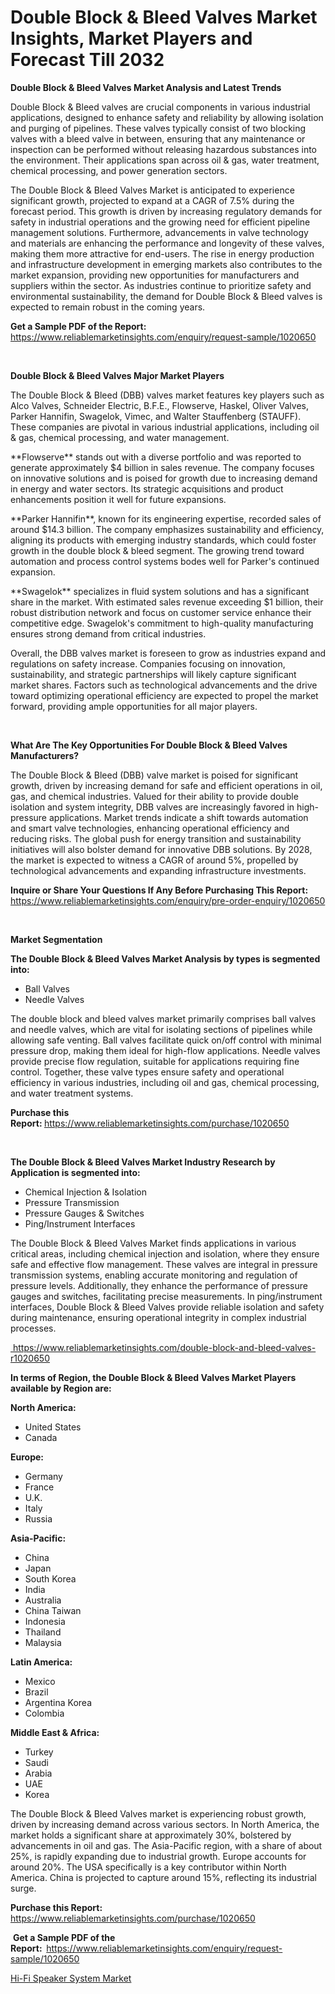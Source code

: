 <p><h1>Double Block & Bleed Valves Market Insights, Market Players and Forecast Till 2032</h1></p><p><strong>Double Block & Bleed Valves Market Analysis and Latest Trends</strong></p>
<p><p>Double Block & Bleed valves are crucial components in various industrial applications, designed to enhance safety and reliability by allowing isolation and purging of pipelines. These valves typically consist of two blocking valves with a bleed valve in between, ensuring that any maintenance or inspection can be performed without releasing hazardous substances into the environment. Their applications span across oil & gas, water treatment, chemical processing, and power generation sectors.</p><p>The Double Block & Bleed Valves Market is anticipated to experience significant growth, projected to expand at a CAGR of 7.5% during the forecast period. This growth is driven by increasing regulatory demands for safety in industrial operations and the growing need for efficient pipeline management solutions. Furthermore, advancements in valve technology and materials are enhancing the performance and longevity of these valves, making them more attractive for end-users. The rise in energy production and infrastructure development in emerging markets also contributes to the market expansion, providing new opportunities for manufacturers and suppliers within the sector. As industries continue to prioritize safety and environmental sustainability, the demand for Double Block & Bleed valves is expected to remain robust in the coming years.</p></p>
<p><strong>Get a Sample PDF of the Report:&nbsp;</strong> <a href="https://www.reliablemarketinsights.com/enquiry/request-sample/1020650?utm_campaign=3264&utm_medium=2&utm_source=Github&utm_content=ia&utm_term=21032025&utm_id=double-block-bleed-valves">https://www.reliablemarketinsights.com/enquiry/request-sample/1020650</a></p>
<p>&nbsp;</p>
<p><strong>Double Block & Bleed Valves Major Market Players</strong></p>
<p><p>The Double Block & Bleed (DBB) valves market features key players such as Alco Valves, Schneider Electric, B.F.E., Flowserve, Haskel, Oliver Valves, Parker Hannifin, Swagelok, Vimec, and Walter Stauffenberg (STAUFF). These companies are pivotal in various industrial applications, including oil & gas, chemical processing, and water management.</p><p>**Flowserve** stands out with a diverse portfolio and was reported to generate approximately $4 billion in sales revenue. The company focuses on innovative solutions and is poised for growth due to increasing demand in energy and water sectors. Its strategic acquisitions and product enhancements position it well for future expansions.</p><p>**Parker Hannifin**, known for its engineering expertise, recorded sales of around $14.3 billion. The company emphasizes sustainability and efficiency, aligning its products with emerging industry standards, which could foster growth in the double block & bleed segment. The growing trend toward automation and process control systems bodes well for Parker's continued expansion.</p><p>**Swagelok** specializes in fluid system solutions and has a significant share in the market. With estimated sales revenue exceeding $1 billion, their robust distribution network and focus on customer service enhance their competitive edge. Swagelok's commitment to high-quality manufacturing ensures strong demand from critical industries.</p><p>Overall, the DBB valves market is foreseen to grow as industries expand and regulations on safety increase. Companies focusing on innovation, sustainability, and strategic partnerships will likely capture significant market shares. Factors such as technological advancements and the drive toward optimizing operational efficiency are expected to propel the market forward, providing ample opportunities for all major players.</p></p>
<p>&nbsp;</p>
<p><strong>What Are The Key Opportunities For Double Block & Bleed Valves Manufacturers?</strong></p>
<p><p>The Double Block & Bleed (DBB) valve market is poised for significant growth, driven by increasing demand for safe and efficient operations in oil, gas, and chemical industries. Valued for their ability to provide double isolation and system integrity, DBB valves are increasingly favored in high-pressure applications. Market trends indicate a shift towards automation and smart valve technologies, enhancing operational efficiency and reducing risks. The global push for energy transition and sustainability initiatives will also bolster demand for innovative DBB solutions. By 2028, the market is expected to witness a CAGR of around 5%, propelled by technological advancements and expanding infrastructure investments.</p></p>
<p><strong>Inquire or Share Your Questions If Any Before Purchasing This Report:</strong> <a href="https://www.reliablemarketinsights.com/enquiry/pre-order-enquiry/1020650?utm_campaign=3264&utm_medium=2&utm_source=Github&utm_content=ia&utm_term=21032025&utm_id=double-block-bleed-valves">https://www.reliablemarketinsights.com/enquiry/pre-order-enquiry/1020650</a></p>
<p>&nbsp;</p>
<p><strong>Market Segmentation</strong></p>
<p><strong>The Double Block & Bleed Valves Market Analysis by types is segmented into:</strong></p>
<p><ul><li>Ball Valves</li><li>Needle Valves</li></ul></p>
<p><p>The double block and bleed valves market primarily comprises ball valves and needle valves, which are vital for isolating sections of pipelines while allowing safe venting. Ball valves facilitate quick on/off control with minimal pressure drop, making them ideal for high-flow applications. Needle valves provide precise flow regulation, suitable for applications requiring fine control. Together, these valve types ensure safety and operational efficiency in various industries, including oil and gas, chemical processing, and water treatment systems.</p></p>
<p><strong>Purchase this Report:&nbsp;</strong><a href="https://www.reliablemarketinsights.com/purchase/1020650?utm_campaign=3264&utm_medium=2&utm_source=Github&utm_content=ia&utm_term=21032025&utm_id=double-block-bleed-valves">https://www.reliablemarketinsights.com/purchase/1020650</a></p>
<p>&nbsp;</p>
<p><strong>The Double Block & Bleed Valves Market Industry Research by Application is segmented into:</strong></p>
<p><ul><li>Chemical Injection & Isolation</li><li>Pressure Transmission</li><li>Pressure Gauges & Switches</li><li>Ping/Instrument Interfaces</li></ul></p>
<p><p>The Double Block & Bleed Valves Market finds applications in various critical areas, including chemical injection and isolation, where they ensure safe and effective flow management. These valves are integral in pressure transmission systems, enabling accurate monitoring and regulation of pressure levels. Additionally, they enhance the performance of pressure gauges and switches, facilitating precise measurements. In ping/instrument interfaces, Double Block & Bleed Valves provide reliable isolation and safety during maintenance, ensuring operational integrity in complex industrial processes.</p></p>
<p><a href="https://www.reliablemarketinsights.com/double-block-and-bleed-valves-r1020650?utm_campaign=3264&utm_medium=2&utm_source=Github&utm_content=ia&utm_term=21032025&utm_id=double-block-bleed-valves">&nbsp;https://www.reliablemarketinsights.com/double-block-and-bleed-valves-r1020650</a></p>
<p><strong>In terms of Region, the Double Block & Bleed Valves Market Players available by Region are:</strong></p>
<p>
    <p> <strong> North America: </strong>
        <ul>
            <li>United States</li>
            <li>Canada</li>
        </ul>
        </p> 
    <p> <strong> Europe: </strong>
        <ul>
            <li>Germany</li>
            <li>France</li>
            <li>U.K.</li>
            <li>Italy</li>
            <li>Russia</li>
        </ul>
        </p> 
    <p> <strong> Asia-Pacific: </strong>
        <ul>
            <li>China</li>
            <li>Japan</li>
            <li>South Korea</li>
            <li>India</li>
            <li>Australia</li>
            <li>China Taiwan</li>
            <li>Indonesia</li>
            <li>Thailand</li>
            <li>Malaysia</li>
        </ul>
        </p> 
    <p> <strong> Latin America: </strong>
        <ul>
            <li>Mexico</li>
            <li>Brazil</li>
            <li>Argentina Korea</li>
            <li>Colombia</li>
        </ul>
        </p> 
    <p> <strong> Middle East & Africa: </strong>
        <ul>
            <li>Turkey</li>
            <li>Saudi</li>
            <li>Arabia</li>
            <li>UAE</li>
            <li>Korea</li>
        </ul>
    </p>
    </p>
<p><p>The Double Block & Bleed Valves market is experiencing robust growth, driven by increasing demand across various sectors. In North America, the market holds a significant share at approximately 30%, bolstered by advancements in oil and gas. The Asia-Pacific region, with a share of about 25%, is rapidly expanding due to industrial growth. Europe accounts for around 20%. The USA specifically is a key contributor within North America. China is projected to capture around 15%, reflecting its industrial surge.</p></p>
<p><strong>Purchase this Report: </strong><a href="https://www.reliablemarketinsights.com/purchase/1020650?utm_campaign=3264&utm_medium=2&utm_source=Github&utm_content=ia&utm_term=21032025&utm_id=double-block-bleed-valves">https://www.reliablemarketinsights.com/purchase/1020650</a></p>
<p>&nbsp;<strong>Get a Sample PDF of the Report:&nbsp;&nbsp;</strong><a href="https://www.reliablemarketinsights.com/enquiry/request-sample/1020650?utm_campaign=3264&utm_medium=2&utm_source=Github&utm_content=ia&utm_term=21032025&utm_id=double-block-bleed-valves">https://www.reliablemarketinsights.com/enquiry/request-sample/1020650</a></p>
<p><strong></strong></p>
<p><p><a href="https://github.com/leijavaagexo/Market-Research-Report-List-1/blob/main/hi-fi-speaker-system-market.md?utm_campaign=3264&utm_medium=2&utm_source=Github&utm_content=ia&utm_term=21032025&utm_id=double-block-bleed-valves">Hi-Fi Speaker System Market</a></p></p>